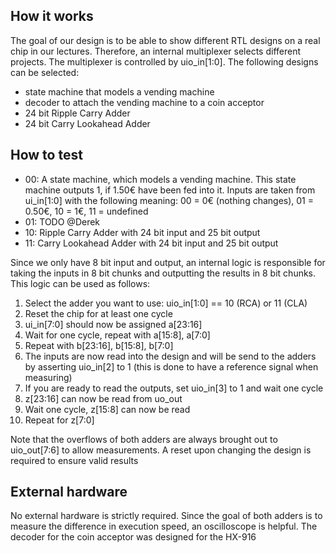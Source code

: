 <!---

This file is used to generate your project datasheet. Please fill in the information below and delete any unused
sections.

You can also include images in this folder and reference them in the markdown. Each image must be less than
512 kb in size, and the combined size of all images must be less than 1 MB.
-->

## How it works

The goal of our design is to be able to show different RTL designs on a real chip in our lectures. Therefore, an internal multiplexer selects different projects. The multiplexer is controlled by uio_in[1:0]. The following designs can be selected:
+ state machine that models a vending machine
+ decoder to attach the vending machine to a coin acceptor
+ 24 bit Ripple Carry Adder
+ 24 bit Carry Lookahead Adder


## How to test

+ 00: A state machine, which models a vending machine. This state machine outputs 1, if 1.50€ have been fed into it. Inputs are taken from ui_in[1:0] with the following meaning: 00 = 0€ (nothing changes), 01 = 0.50€, 10 = 1€, 11 = undefined
+ 01: TODO @Derek
+ 10: Ripple Carry Adder with 24 bit input and 25 bit output
+ 11: Carry Lookahead Adder with 24 bit input and 25 bit output

Since we only have 8 bit input and output, an internal logic is responsible for taking the inputs in 8 bit chunks and outputting the results in 8 bit chunks. This logic can be used as follows:
1. Select the adder you want to use: uio_in[1:0] == 10 (RCA) or 11 (CLA)
2. Reset the chip for at least one cycle
3. ui_in[7:0] should now be assigned a[23:16]
4. Wait for one cycle, repeat with a[15:8], a[7:0]
5. Repeat with b[23:16], b[15:8], b[7:0]
6. The inputs are now read into the design and will be send to the adders by asserting uio_in[2] to 1 (this is done to have a reference signal when measuring)
7. If you are ready to read the outputs, set uio_in[3] to 1 and wait one cycle
8. z[23:16] can now be read from uo_out
9. Wait one cycle, z[15:8] can now be read
10. Repeat for z[7:0]

Note that the overflows of both adders are always brought out to uio_out[7:6] to allow measurements. A reset upon changing the design is required to ensure valid results

## External hardware

No external hardware is strictly required. Since the goal of both adders is to measure the difference in execution speed, an oscilloscope is helpful. The decoder for the coin acceptor was designed for the HX-916
